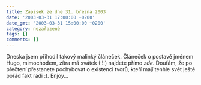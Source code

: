 ```yaml
---
title: Zápisek ze dne 31. března 2003
date: '2003-03-31 17:00:00 +0200'
date_gmt: '2003-03-31 15:00:00 +0200'
category: nezařazené
tags: []
comments: []
---
```

<p>Dneska jsem přihodil takový malinký
článeček. Článeček o postavě jménem Hugo, mimochodem, zítra má svátek (!!!)
najdete přímo <i title="tady býval odkaz na soubor 'hugo.htm'">zde</i>. Doufám, že po přečtení
přestanete pochybovat o existenci tvorů, kteří mají tenhle svět ještě pořád fakt
rádi :). Enjoy...</p>
